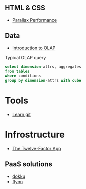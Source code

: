 ## HTML & CSS

- [Parallax Performance](https://www.youtube.com/watch?v=R6TXuXV1bbY)

## Data

- [Introduction to OLAP](https://www.youtube.com/watch?v=1Qdf5c_nmtw)

Typical OLAP query

```sql
select dimension-attrs, aggregates
from tables
where conditions
group by dimension-attrs with cube
```

# Tools

- [Learn git](https://try.github.io/)

# Infrostructure

- [The Twelve-Factor App](http://12factor.net/)

## PaaS solutions

- [dokku](https://github.com/progrium/dokku)
- [flynn](https://flynn.io)
